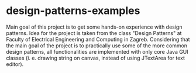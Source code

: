 # design-patterns-examples

Main goal of this project is to get some hands-on experience with design patterns. Idea for the project is taken from the class "Design Patterns" at Faculty of Electrical Engineering and Computing in Zagreb. Considering that the main goal of the project is to practically use some of the more common design patterns, all functionalities are implemented with only core Java GUI classes (i. e. drawing string on canvas, instead of using JTextArea for text editor).
